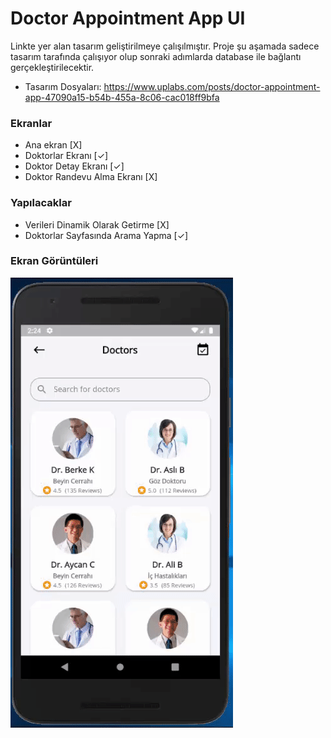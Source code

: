 # Doctor Appointment App UI
Linkte yer alan tasarım geliştirilmeye çalışılmıştır. Proje şu aşamada sadece tasarım tarafında çalışıyor olup sonraki adımlarda database ile bağlantı gerçekleştirilecektir.

- Tasarım Dosyaları: https://www.uplabs.com/posts/doctor-appointment-app-47090a15-b54b-455a-8c06-cac018ff9bfa

### Ekranlar
- Ana ekran [X]
- Doktorlar Ekranı [✓]
- Doktor Detay Ekranı [✓]
- Doktor Randevu Alma Ekranı [X]

### Yapılacaklar
- Verileri Dinamik Olarak Getirme [X]
- Doktorlar Sayfasında Arama Yapma [✓]

### Ekran Görüntüleri
[![Gif01](https://raw.githubusercontent.com/VBT-Intership/BerkeK-DoctorAppointmentApp/master/gifapp.gif)]() <br/>